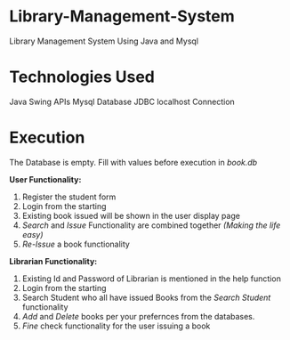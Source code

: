 # Library-Management-System
Library Management System Using Java and Mysql

# Technologies Used
Java Swing APIs
Mysql Database
JDBC localhost Connection

# Execution
The Database is empty. Fill with values before execution in *book.db*

**User Functionality:**
1. Register the student form
2. Login from the starting
3. Existing book issued will be shown in the user display page
4. *Search* and *Issue* Functionality are combined together *(Making the life easy)*
5. *Re-Issue* a book functionality


**Librarian Functionality:**
1. Existing Id and Password of Librarian is mentioned in the help function
2. Login from the starting
3. Search Student who all have issued Books from the *Search Student* functionality
4. *Add* and *Delete* books per your prefernces from the databases.
5. *Fine* check functionality for the user issuing a book
